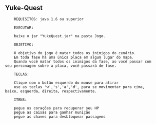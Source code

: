 ## Yuke-Quest

        REQUISITOS: java 1.6 ou superior

        EXECUTAR:
         
        baixe o jar "YukeQuest.jar" na pasta Jogo.        
        
        OBJETIVO:
  
        O objetivo do jogo é matar todos os inimigos do cenário.
        Em toda fase há uma única placa em algum lugar do mapa.
        Quando você matar todos os inimigos da fase, ao você passar com seu personagem sobre a placa, você passará de fase.

        TECLAS:
        
        Clique com o botão esquerdo do mouse para atirar        
        use as teclas 'w','s','a','d', para se movimentar para cima, baixo, esquerda, direita, respectivamente.                         
     
        ITENS:
        
        pegue os corações para recuperar seu HP
        pegue as caixas para ganhar munição
        pegue as chaves para desbloquear passagens 

